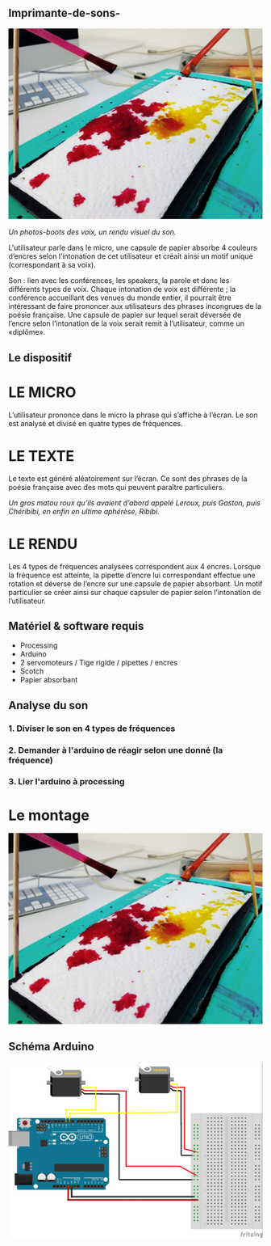 ## Imprimante-de-sons-

![](https://github.com/Mariejulie13/Imprimante-de-sons-/blob/master/assets/2.jpg)

*Un photos-boots des voix, un rendu visuel du son.*

L'utilisateur parle dans le micro, une capsule de papier absorbe 4 couleurs d’encres selon l’intonation de cet utilisateur et créait ainsi un motif unique (correspondant à sa voix).

Son : lien avec les conférences, les speakers, la parole et donc les différents types de voix. Chaque intonation de voix est différente ; la conférence accueillant des venues du monde entier, il pourrait être intéressant de faire prononcer aux utilisateurs des phrases incongrues de la poésie française. Une capsule de papier sur lequel serait déversée de l’encre selon l’intonation de la voix serait remit à l’utilisateur, comme un «diplôme». 

## Le dispositif

# LE MICRO
L’utilisateur prononce dans le micro la phrase qui s’affiche à l’écran. Le son est analysé et divisé en quatre types de fréquences.

# LE TEXTE
Le texte est généré aléatoirement sur l’écran. Ce sont des phrases de la poésie française avec des mots qui peuvent paraître particuliers.

*Un gros matou roux qu’ils avaient
d’abord appelé Leroux, puis Gaston,
puis Chéribibi, en enfin en ultime
aphérèse, Ribibi.*


# LE RENDU
Les 4 types de fréquences analysées correspondent aux 4 encres. Lorsque la fréquence est atteinte, la pipette d’encre lui correspondant effectue une rotation et déverse de l’encre sur une capsule de papier absorbant. Un motif particulier se créer ainsi sur chaque capsuler de papier selon l’intonation de l’utilisateur.

## Matériel & software requis

* Processing 
* Arduino 
* 2 servomoteurs / Tige rigide / pipettes / encres 
* Scotch
* Papier absorbant

## Analyse du son 

### 1. Diviser le son en 4 types de fréquences 
### 2. Demander à l'arduino de réagir selon une donné (la fréquence) 
### 3. Lier l'arduino à processing

# Le montage
![](https://github.com/Mariejulie13/Imprimante-de-sons-/blob/master/assets/2.jpg)

## Schéma Arduino
![](https://github.com/Mariejulie13/Imprimante-de-sons-/blob/master/assets/2_servo_bb.jpg)

